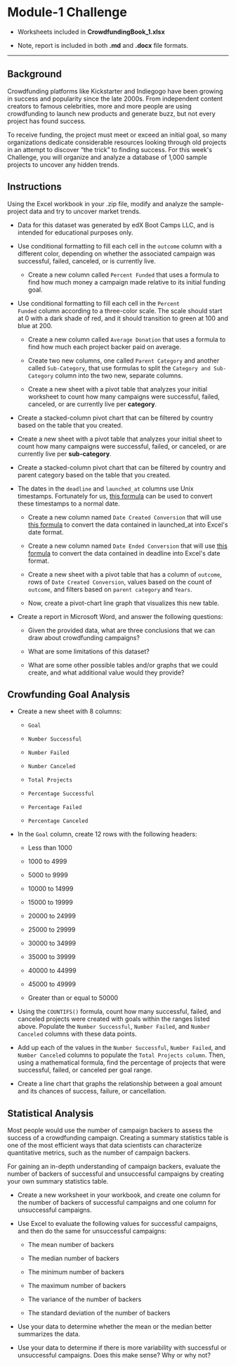 
# Module-1 Challenge

- Worksheets included in **CrowdfundingBook_1.xlsx**

- Note, report is included in both **.md** and **.docx** file formats.

---

## Background

Crowdfunding platforms like Kickstarter and Indiegogo have been growing in success and popularity since the late 2000s. From independent content creators to famous celebrities, more and more people are using crowdfunding to launch new products and generate buzz, but not every project has found success.

To receive funding, the project must meet or exceed an initial goal, so many organizations dedicate considerable resources looking through old projects in an attempt to discover “the trick” to finding success. For this week's Challenge, you will organize and analyze a database of 1,000 sample projects to uncover any hidden trends.

## Instructions

Using the Excel workbook in your .zip file, modify and analyze the sample-project data and try to uncover market trends.

- Data for this dataset was generated by edX Boot Camps LLC, and is intended for educational purposes only.

- Use conditional formatting to fill each cell in the <code>outcome</code> column with a different color, depending on whether the associated campaign was successful, failed, canceled, or is currently live.

  - Create a new column called <code>Percent Funded</code> that uses a formula to find how much money a campaign made relative to its initial funding goal.
 
- Use conditional formatting to fill each cell in the <code>Percent Funded</code> column according to a three-color scale. The scale should start at 0 with a dark shade of red, and it should transition to green at 100 and blue at 200.

  - Create a new column called <code>Average Donation</code> that uses a formula to find how much each project backer paid on average.
 
  - Create two new columns, one called <code>Parent Category</code> and another called <code>Sub-Category</code>, that use formulas to split the <code>Category and Sub-Category</code> column into the two new, separate columns.

  - Create a new sheet with a pivot table that analyzes your initial worksheet to count how many campaigns were successful, failed, canceled, or are currently live per **category**.

- Create a stacked-column pivot chart that can be filtered by country based on the table that you created.

- Create a new sheet with a pivot table that analyzes your initial sheet to count how many campaigns were successful, failed, or canceled, or are currently live per **sub-category**.

- Create a stacked-column pivot chart that can be filtered by country and parent category based on the table that you created.

- The dates in the <code>deadline</code> and <code>launched_at</code> columns use Unix timestamps. Fortunately for us, [this formula](https://www.extendoffice.com/documents/excel/2473-excel-timestamp-to-date.html) can be used to convert these timestamps to a normal date.

  - Create a new column named <code>Date Created Conversion</code> that will use [this formula](https://www.extendoffice.com/documents/excel/2473-excel-timestamp-to-date.html) to convert the data contained in launched_at into Excel's date format.

  - Create a new column named <code>Date Ended Conversion</code> that will use [this formula](https://www.extendoffice.com/documents/excel/2473-excel-timestamp-to-date.html) to convert the data contained in deadline into Excel's date format.

  - Create a new sheet with a pivot table that has a column of <code>outcome</code>, rows of <code>Date Created Conversion</code>, values based on the count of <code>outcome</code>, and filters based on <code>parent category</code> and <code>Years</code>.

  - Now, create a pivot-chart line graph that visualizes this new table.

- Create a report in Microsoft Word, and answer the following questions:

  - Given the provided data, what are three conclusions that we can draw about crowdfunding campaigns?

  - What are some limitations of this dataset?

  - What are some other possible tables and/or graphs that we could create, and what additional value would they provide?

## Crowfunding Goal Analysis

- Create a new sheet with 8 columns:

  - <code>Goal</code>

  - <code>Number Successful</code>

  - <code>Number Failed</code>

  - <code>Number Canceled</code>

  - <code>Total Projects</code>

  - <code>Percentage Successful</code>

  - <code>Percentage Failed</code>

  - <code>Percentage Canceled</code>

- In the <code>Goal</code> column, create 12 rows with the following headers:

  - Less than 1000

  - 1000 to 4999

  - 5000 to 9999

  - 10000 to 14999

  - 15000 to 19999

  - 20000 to 24999

  - 25000 to 29999

  - 30000 to 34999

  - 35000 to 39999

  - 40000 to 44999

  - 45000 to 49999

  - Greater than or equal to 50000

- Using the <code>COUNTIFS()</code> formula, count how many successful, failed, and canceled projects were created with goals within the ranges listed above. Populate the <code>Number Successful</code>, <code>Number Failed</code>, and <code>Number Canceled</code> columns with these data points.

- Add up each of the values in the <code>Number Successful</code>, <code>Number Failed</code>, and <code>Number Cancele</code>d columns to populate the <code>Total Projects column</code>. Then, using a mathematical formula, find the percentage of projects that were successful, failed, or canceled per goal range.

- Create a line chart that graphs the relationship between a goal amount and its chances of success, failure, or cancellation.

## Statistical Analysis

Most people would use the number of campaign backers to assess the success of a crowdfunding campaign. Creating a summary statistics table is one of the most efficient ways that data scientists can characterize quantitative metrics, such as the number of campaign backers.

For gaining an in-depth understanding of campaign backers, evaluate the number of backers of successful and unsuccessful campaigns by creating your own summary statistics table.

- Create a new worksheet in your workbook, and create one column for the number of backers of successful campaigns and one column for unsuccessful campaigns.

- Use Excel to evaluate the following values for successful campaigns, and then do the same for unsuccessful campaigns:

  - The mean number of backers

  - The median number of backers

  - The minimum number of backers

  - The maximum number of backers

  - The variance of the number of backers

  - The standard deviation of the number of backers

- Use your data to determine whether the mean or the median better summarizes the data.

- Use your data to determine if there is more variability with successful or unsuccessful campaigns. Does this make sense? Why or why not?

